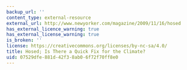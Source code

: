 ```yaml
---
backup_url: ''
content_type: external-resource
external_url: http://www.newyorker.com/magazine/2009/11/16/hosed
has_external_licence_warning: true
has_external_license_warning: true
is_broken: ''
license: https://creativecommons.org/licenses/by-nc-sa/4.0/
title: Hosed; Is There a Quick Fix for the Climate?
uid: 07529dfe-881d-42f3-8ab0-6f72f70ff8e0
---
```

